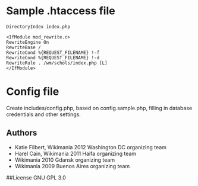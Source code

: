# Sample .htaccess file

```
DirectoryIndex index.php

<IfModule mod_rewrite.c>
RewriteEngine On
RewriteBase /
RewriteCond %{REQUEST_FILENAME} !-f
RewriteCond %{REQUEST_FILENAME} !-d
RewriteRule . /wm/schols/index.php [L]
</IfModule>
```

# Config file

Create includes/config.php, based on config.sample.php, filling in database credentials and other settings.

## Authors
* Katie Filbert, Wikimania 2012 Washington DC organizing team
* Harel Cain, Wikimania 2011 Haifa organizing team
* Wikimania 2010 Gdansk organizing team
* Wikimania 2009 Buenos Aires organizing team

##License
GNU GPL 3.0
